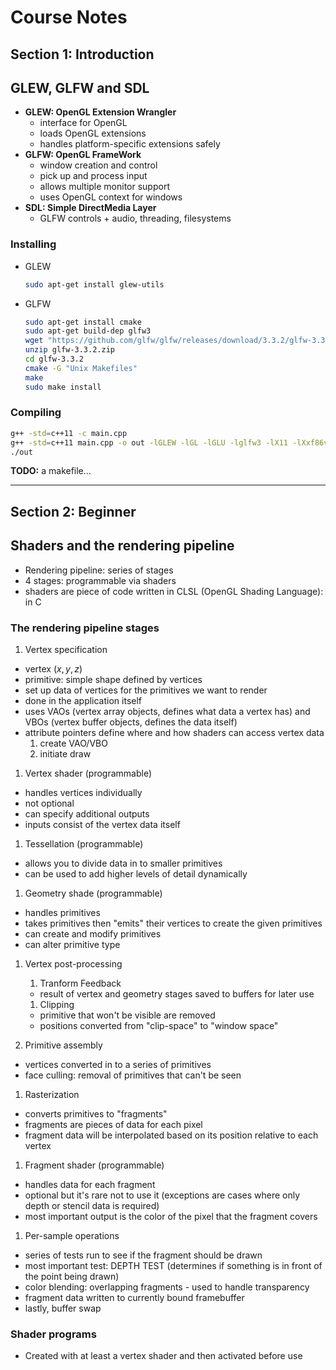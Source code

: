 # Course Notes

## **Section 1: Introduction**

## GLEW, GLFW and SDL

- **GLEW: OpenGL Extension Wrangler**
    - interface for OpenGL
    - loads OpenGL extensions
    - handles platform-specific extensions safely
- **GLFW: OpenGL FrameWork**
    - window creation and control
    - pick up and process input
    - allows multiple monitor support
    - uses OpenGL context for windows
- **SDL: Simple DirectMedia Layer**
    - GLFW controls + audio, threading, filesystems

### Installing
- GLEW
    ```bash
    sudo apt-get install glew-utils
    ```
- GLFW
    ```bash
    sudo apt-get install cmake
    sudo apt-get build-dep glfw3
    wget "https://github.com/glfw/glfw/releases/download/3.3.2/glfw-3.3.2.zip"
    unzip glfw-3.3.2.zip
    cd glfw-3.3.2
    cmake -G "Unix Makefiles"
    make
    sudo make install
    ```

### Compiling
```bash
g++ -std=c++11 -c main.cpp
g++ -std=c++11 main.cpp -o out -lGLEW -lGL -lGLU -lglfw3 -lX11 -lXxf86vm -lXrandr -lpthread -lXi -ldl
./out
```
**TODO:** a makefile...

---

## **Section 2: Beginner**

## Shaders and the rendering pipeline
- Rendering pipeline: series of stages
- 4 stages: programmable via shaders
- shaders are piece of code written in CLSL (OpenGL Shading Language): in C

### The rendering pipeline stages

1. Vertex specification  
- vertex $(x,y,z)$
- primitive: simple shape defined by vertices
- set up data of vertices for the primitives we want to render
- done in the application itself
- uses VAOs (vertex array objects, defines what data a vertex has) and VBOs (vertex buffer objects, defines the data itself)
- attribute pointers define where and how shaders can access vertex data
    1. create VAO/VBO
    1. initiate draw

1. Vertex shader (programmable)
- handles vertices individually
- not optional
- can specify additional outputs
- inputs consist of the vertex data itself

1. Tessellation (programmable)
- allows you to divide data in to smaller primitives
- can be used to add higher levels of detail dynamically

1. Geometry shade (programmable)
- handles primitives
- takes primitives then "emits" their vertices to create the given primitives
- can create and modify primitives
- can alter primitive type

1. Vertex post-processing
    1. Tranform Feedback
    - result of vertex and geometry stages saved to buffers for later use
    1. Clipping
    - primitive that won't be visible are removed
    - positions converted from "clip-space" to "window space"

1. Primitive assembly
- vertices converted in to a series of primitives
- face culling: removal of primitives that can't be seen

1. Rasterization
- converts primitives to "fragments"
- fragments are pieces of data for each pixel
- fragment data will be interpolated based on its position relative to each vertex

1. Fragment shader (programmable)
- handles data for each fragment
- optional but it's rare not to use it (exceptions are cases where only depth or stencil data is required)
- most important output is the color of the pixel that the fragment covers

1. Per-sample operations
- series of tests run to see if the fragment should be drawn
- most important test: DEPTH TEST (determines if something is in front of the point being drawn)
- color blending: overlapping fragments - used to handle transparency
- fragment data written to currently bound framebuffer
- lastly, buffer swap

### Shader programs
- Created with at least a vertex shader and then activated before use
